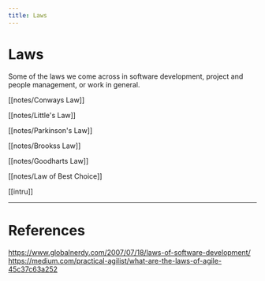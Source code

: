 ```yaml
---
title: Laws
---
```


# Laws

Some of the laws we come across in software development, project and people management, or work in general.

[[notes/Conways Law]]

[[notes/Little's Law]]

[[notes/Parkinson's Law]]

[[notes/Brookss Law]]

[[notes/Goodharts Law]]

[[notes/Law of Best Choice]]

[[intru]]

---
# References
https://www.globalnerdy.com/2007/07/18/laws-of-software-development/
https://medium.com/practical-agilist/what-are-the-laws-of-agile-45c37c63a252
